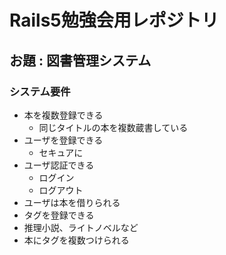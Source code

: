 # Rails5勉強会用レポジトリ
## お題 : 図書管理システム

### システム要件
- 本を複数登録できる
  - 同じタイトルの本を複数蔵書している
- ユーザを登録できる
  - セキュアに
- ユーザ認証できる
  - ログイン
  - ログアウト
- ユーザは本を借りられる
- タグを登録できる
 - 推理小説、ライトノベルなど
- 本にタグを複数つけられる
